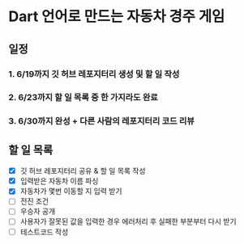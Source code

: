 # Dart 언어로 만드는 자동차 경주 게임

## 일정

### 1. 6/19까지 깃 허브 레포지터리 생성 및 할 일 작성
### 2. 6/23까지 할 일 목록 중 한 가지라도 완료 
### 3. 6/30까지 완성 + 다른 사람의 레포지터리 코드 리뷰


## 할 일 목록

- [x] 깃 허브 레포지터리 공유 & 할 일 목록 작성  
- [x] 입력받은 자동차 이름 파싱
- [x] 자동차가 몇번 이동할 지 입력 받기
- [ ] 전진 조건
- [ ] 우승자 공개
- [ ] 사용자가 잘못된 값을 입력한 경우 에러처리 후 실패한 부분부터 다시 받기
- [ ] 테스트코드 작성
